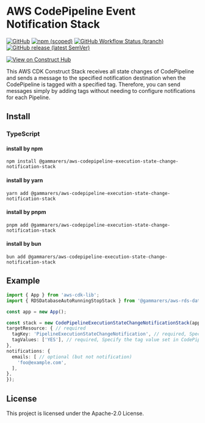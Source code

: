# AWS CodePipeline Event Notification Stack

[![GitHub](https://img.shields.io/github/license/gammarers/aws-codepipeline-execution-state-change-notification-stack?style=flat-square)](https://github.com/gammarers/aws-codepipeline-execution-state-change-notification-stack/blob/main/LICENSE)
[![npm (scoped)](https://img.shields.io/npm/v/@gammarers/aws-codepipeline-execution-state-change-notification-stack?style=flat-square)](https://www.npmjs.com/package/@gammarers/aws-codepipeline-execution-state-change-notification-stack)
[![GitHub Workflow Status (branch)](https://img.shields.io/github/actions/workflow/status/gammarers/aws-codepipeline-execution-state-change-notification-stack/release.yml?branch=main&label=release&style=flat-square)](https://github.com/gammarers/aws-codepipeline-execution-state-change-notification-stack/actions/workflows/release.yml)
[![GitHub release (latest SemVer)](https://img.shields.io/github/v/release/gammarers/aws-codepipeline-execution-state-change-notification-stack?sort=semver&style=flat-square)](https://github.com/gammarers/aws-codepipeline-execution-state-change-notification-stack/releases)

[![View on Construct Hub](https://constructs.dev/badge?package=@gammarers/aws-codepipeline-execution-state-change-notification-stack)](https://constructs.dev/packages/@gammarers/aws-codepipeline-execution-state-change-notification-stack)

This AWS CDK Construct Stack receives all state changes of CodePipeline and sends a message to the specified notification destination when the CodePipeline is tagged with a specified tag. Therefore, you can send messages simply by adding tags without needing to configure notifications for each Pipeline.

## Install

### TypeScript

#### install by npm

```shell
npm install @gammarers/aws-codepipeline-execution-state-change-notification-stack
```
#### install by yarn

```shell
yarn add @gammarers/aws-codepipeline-execution-state-change-notification-stack
```
#### install by pnpm

```shell
pnpm add @gammarers/aws-codepipeline-execution-state-change-notification-stack
```
#### install by bun

```shell
bun add @gammarers/aws-codepipeline-execution-state-change-notification-stack
```

## Example

```typescript
import { App } from 'aws-cdk-lib';
import { RDSDatabaseAutoRunningStopStack } from '@gammarers/aws-rds-database-auto-running-stop-stack';

const app = new App();

const stack = new CodePipelineExecutionStateChangeNotificationStack(app, 'CodePipelineExecutionStateChangeNotificationStack', {
targetResource: { // required
  tagKey: 'PipelineExecutionStateChangeNotification', // required, Specify the tag key set in CodePipeline
  tagValues: ['YES'], // required, Specify the tag value set in CodePipeline
},
notifications: {
  emails: [ // optional (but not notification)
    'foo@example.com',
  ],
},
});

```

## License

This project is licensed under the Apache-2.0 License.
